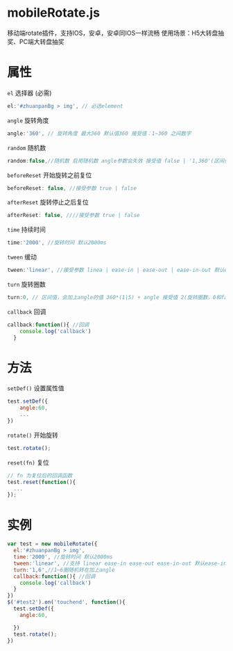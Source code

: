 # mobileRotate.js
移动端rotate插件，支持IOS，安卓，安卓同IOS一样流畅
使用场景：H5大转盘抽奖、PC端大转盘抽奖
# 属性  
`el` 选择器 (必需)  
```javascript
el:'#zhuanpanBg > img', // 必选element
```  
`angle` 旋转角度   
```javascript
angle:'360', // 旋转角度 最大360 默认值360 接受值：1~360 之间数字
```  
`random` 随机数   
```javascript
random:false,//随机数 启用随机数 angle参数会失效 接受值 false | '1,360'(区间值,意思在1,360随机一个，不能直接输入固定的数字)
```  
`beforeReset` 开始旋转之前复位
```javascript
beforeReset: false, //接受参数 true | false
```
`afterReset` 旋转停止之后复位
```javascript
afterReset: false, ////接受参数 true | false
```
`time` 持续时间   
```javascript
time:'2000', //旋转时间 默认2000ms
```  
`tween` 缓动
```javascript
tween:'linear', //接受参数 linea | ease-in | ease-out | ease-in-out 默认ease-in-out
```  
`turn` 旋转圈数  
```javascript
turn:0, // 区间值，会加上angle的值 360*(1|5) + angle 接受值 2(旋转圈数，0和false效果想吐) | false | '1,5'(表示1~5随机转)
```  
`callback` 回调   
```javascript
callback:function(){ //回调
    console.log('callback')
  }
```  

# 方法  
`setDef()` 设置属性值  
```javascript
test.setDef({
    angle:60,
    ...
})
``` 
`rotate()` 开始旋转  
```javascript
test.rotate();
``` 
`reset(fn)` 复位  
```javascript
// fn 为复位后的回调函数
test.reset(function(){
  ...
});
``` 

# 实例
```javascript
var test = new mobileRotate({
  el:'#zhuanpanBg > img',
  time:'2000', //旋转时间 默认2000ms
  tween:'linear', //支持 linear ease-in ease-out ease-in-out 默认ease-in-out
  turn:'1,6',//1~6圈随机转在加上angle
  callback:function(){ //回调
    console.log('callback')
  }
})
$('#test2').on('touchend', function(){
  test.setDef({
    angle:60,

  })
  test.rotate();
})
```
